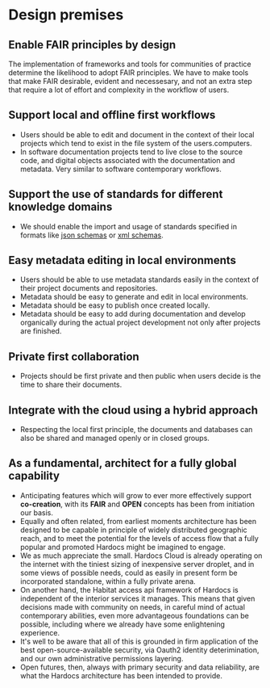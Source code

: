 # Design premises
## Enable FAIR principles by design
The implementation of frameworks and tools for communities of practice determine the likelihood to adopt FAIR principles. We have to make tools that make FAIR desirable, evident and necessesary, and not an extra step that require a lot of effort and complexity in the workflow of users.

## Support local and offline first workflows
- Users should be able to edit and document in the context of their local projects which tend to exist in the file system of the users.computers.
- In software documentation projects tend to live close to the source code, and digital objects associated with the documentation and metadata. Very similar to software contemporary workflows.

## Support the use of standards for different knowledge domains
- We should enable the import and usage of standards specified in formats like [json schemas](https://json-schema.org/) or [xml schemas](https://www.w3.org/standards/xml/schema).

## Easy metadata editing in local environments
- Users should be able to use metadata standards easily in the context of their project documents and repositories.
- Metadata should be easy to generate and edit in local environments.
- Metadata should be easy to publish once created locally.
- Metadata should be easy to add during documentation and develop organically during the actual project development not only after projects are finished.

## Private first collaboration
- Projects should be first private and then public when users decide is the time to share their documents.

## Integrate with the cloud using a hybrid approach
- Respecting the local first principle, the documents and databases can also be shared and managed openly or in closed groups.

## As a fundamental, architect for a fully global capability
- Anticipating features which will grow to ever more effectively support **co-creation**, with its **FAIR** and **OPEN** concepts has been from initiation our basis.
- Equally and often related, from earliest moments architecture has been designed to be capable in principle of widely distributed geographic reach, and to meet the potential for the levels of access flow that a fully popular and promoted Hardocs might be imagined to engage.
- We as much appreciate the small. Hardocs Cloud is already operating on the internet with the tiniest sizing of inexpensive server droplet, and in some views of possible needs, could as easily in present form be incorporated standalone, within a fully private arena.
- On another hand, the Habitat access api framework of Hardocs is independent of the interior services it manages. This means that given decisions made with community on needs, in careful mind of actual contemporary abilities, even more advantageous foundations can be possible, including where we already have some enlightening experience.
- It's well to be aware that all of this is grounded in firm application of the best open-source-available security, via Oauth2 identity deterimination, and our own administrative permissions layering.
- Open futures, then, always with primary security and data reliability, are what the Hardocs architecture has been intended to provide.
